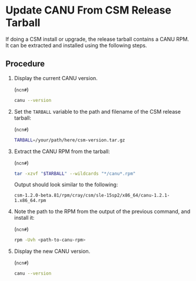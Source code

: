 # Update CANU From CSM Release Tarball

If doing a CSM install or upgrade, the release tarball contains a CANU RPM. It can be extracted and installed using the following steps.

## Procedure

1. Display the current CANU version.

    (`ncn#`)
    ```bash
    canu --version
    ```

1. Set the `TARBALL` variable to the path and filename of the CSM release tarball:

    (`ncn#`)
    ```bash
    TARBALL=/your/path/here/csm-version.tar.gz
    ```

1. Extract the CANU RPM from the tarball:

    (`ncn#`)
    ```bash
    tar -xzvf "$TARBALL" --wildcards "*/canu*.rpm"
    ```

    Output should look similar to the following:

    ```text
    csm-1.2.0-beta.81/rpm/cray/csm/sle-15sp2/x86_64/canu-1.2.1-1.x86_64.rpm
    ```

1. Note the path to the RPM from the output of the previous command, and install it:

    (`ncn#`)
    ```bash
    rpm -Uvh <path-to-canu-rpm>
    ```

1. Display the new CANU version.

    (`ncn#`)
    ```bash
    canu --version
    ```
